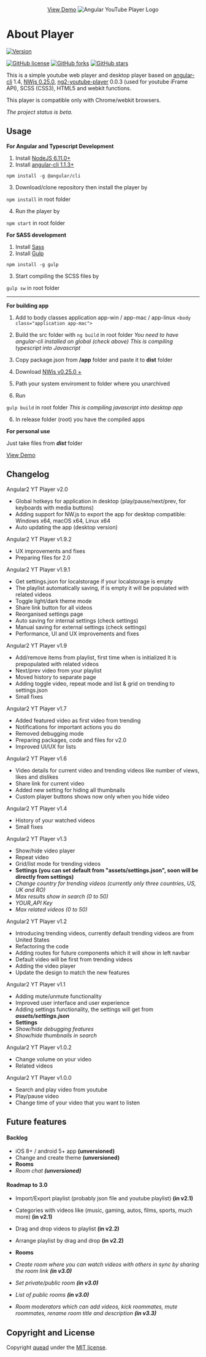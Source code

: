 <p align="center">
  <a href="https://quead.github.io/demo/" title="YouTube Player Demo">View Demo</a>
  <img alt="Angular YouTube Player Logo" src="https://i.imgur.com/GmAP7ip.png" style="height: auto; max-width:100%;" />
</p>

# About Player
[![Version](https://img.shields.io/badge/Current%20version-v2.0-brightgreen.svg?style=flat)](https://github.com/quead/angular2-yt-player)

[![GitHub license](https://img.shields.io/badge/license-MIT-blue.svg)](https://raw.githubusercontent.com/quead/angular2-yt-player/master/LICENSE)
[![GitHub forks](https://img.shields.io/github/forks/quead/angular2-yt-player.svg)](https://github.com/quead/angular2-yt-player/network)
[![GitHub stars](https://img.shields.io/github/stars/quead/angular2-yt-player.svg)](https://github.com/quead/angular2-yt-player/stargazers)

This is a simple youtube web player and desktop player based on [angular-cli](https://github.com/angular/angular-cli "Angular Cli") 1.4, [NWjs 0.25.0](https://nwjs.io/ "NWJS Page"), [ng2-youtube-player](https://github.com/orizens/ng2-youtube-player "ng2 youtube player") 0.0.3 (used for youtube iFrame API), SCSS (CSS3), HTML5 and webkit functions.

This player is compatible only with Chrome/webkit browsers.

*The project status is beta.*

## Usage

**For Angular and Typescript Development**
1. Install [NodeJS 6.11.0+](https://nodejs.org/en/download/ "Node JS Download")
2. Install [angular-cli 1.1.3+](https://github.com/angular/angular-cli "Angular Cli")

`npm install -g @angular/cli`

3. Download/clone repository then install the player by

`npm install` in root folder

4. Run the player by

`npm start` in root folder


**For SASS development**

1. Install [Sass](http://sass-lang.com/install "Sass website")
2. Install [Gulp](https://github.com/gulpjs/gulp "Gulp download")

`npm install -g gulp`

3. Start compiling the SCSS files by

`gulp sw` in root folder

------

**For building app**

1. Add to body classes application app-win / app-mac / app-linux
`<body class="application app-mac">`
1. Build the src folder with
`ng build` in root folder
*You need to have angular-cli installed on global (check above)*
*This is compiling typescript into Javascript*

2. Copy package.json from **/app** folder and paste it to **dist** folder
3. Download [NWjs v0.25.0 +](https://nwjs.io/ "NWJS Download")
4. Path your system enviroment to folder where you unarchived
5. Run

`gulp build` in root folder
*This is compiling javascript into desktop app*

6. In release folder (root) you have the compiled apps

**For personal use**

Just take files from ***dist*** folder

<a href="https://quead.github.io/demo/" title="YouTube Player Demo">View Demo</a>

## Changelog
Angular2 YT Player v2.0
- Global hotkeys for application in desktop (play/pause/next/prev, for keyboards with media buttons)
- Adding support for NW.js to export the app for desktop compatible: Windows x64, macOS x64, Linux x64
- Auto updating the app (desktop version)

Angular2 YT Player v1.9.2
- UX improvements and fixes
- Preparing files for 2.0

Angular2 YT Player v1.9.1
- Get settings.json for localstorage if your localstorage is empty
- The playlist automatically saving, if is empty it will be populated with related videos
- Toggle light/dark theme mode
- Share link button for all videos
- Reorganised settings page
- Auto saving for internal settings (check settings)
- Manual saving for external settings (check settings)
- Performance, UI and UX improvements and fixes

Angular2 YT Player v1.9
- Add/remove items from playlist, first time when is initialized It is prepopulated with related videos
- Next/prev video from your playlist
- Moved history to separate page
- Adding toggle video, repeat mode and list & grid on trending to settings.json
- Small fixes

Angular2 YT Player v1.7
- Added featured video as first video from trending
- Notifications for important actions you do
- Removed debugging mode
- Preparing packages, code and files for v2.0
- Improved UI/UX for lists

Angular2 YT Player v1.6
- Video details for current video and trending videos like number of views, likes and dislikes
- Share link for current video
- Added new setting for hiding all thumbnails
- Custom player buttons shows now only when you hide video

Angular2 YT Player v1.4
- History of your watched videos
- Small fixes

Angular2 YT Player v1.3
 - Show/hide video player
 - Repeat video
 - Grid/list mode for trending videos
- **Settings (you can set default from "assets/settings.json", soon will be directly from settings)**
- *Change country for trending videos (currently only three countries, US, UK and RO)*
- *Max results show in search (0 to 50)*
- *YOUR_API Key*
- *Max related videos (0 to 50)*

Angular2 YT Player v1.2
- Introducing trending videos, currently default trending videos are from United States
- Refactoring the code
- Adding routes for future components which it will show in left navbar
- Default video will be first from trending videos
- Adding the video player
- Update the design to match the new features

Angular2 YT Player v1.1
- Adding mute/unmute functionality
- Improved user interface and user experience
- Adding settings functionality, the settings will get from ***assets/settings.json***
- **Settings**
- *Show/hide debugging features*
- *Show/hide thumbnails in search*


Angular2 YT Player v1.0.2
- Change volume on your video
- Related videos

Angular2 YT Player v1.0.0
- Search and play video from youtube
- Play/pause video
- Change time of your video that you want to listen

## Future features
#### Backlog
- iOS 8+ / android 5+ app **(unversioned)**
- Change and create theme **(unversioned)**
- **Rooms**
- *Room chat **(unversioned)***

#### Roadmap to 3.0
- Import/Export playlist (probably json file and youtube playlist) **(in v2.1)**
- Categories with videos like (music, gaming, autos, films, sports, much more) **(in v2.1)**
- Drag and drop videos to playlist **(in v2.2)**
- Arrange playlist by drag and drop **(in v2.2)**

- **Rooms**
- *Create room where you can watch videos with others in sync by sharing the room link **(in v3.0)***
- *Set private/public room **(in v3.0)***
- *List of public rooms **(in v3.0)***
- *Room moderators which can add videos, kick roommates, mute roommates, rename room title and description **(in v3.3)***

## Copyright and License
Copyright [quead](https://github.com/quead) under the [MIT license](LICENSE).
